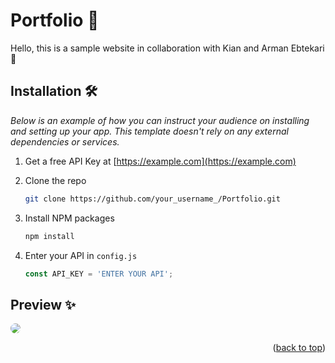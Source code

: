 <h1 id="top">Portfolio 🚨</h1>
Hello, this is a sample website in collaboration with Kian and Arman Ebtekari 🤝

## Installation 🛠️

_Below is an example of how you can instruct your audience on installing and setting up your app. This template doesn't rely on any external dependencies or services._

1. Get a free API Key at [https://example.com](https://example.com)

2. Clone the repo

   ```sh
   git clone https://github.com/your_username_/Portfolio.git
   ```
3. Install NPM packages

   ```sh
   npm install
   ```
4. Enter your API in `config.js`

   ```js
   const API_KEY = 'ENTER YOUR API';
   ```

## Preview ✨
<a href="url" align="center"><img src="https://user-images.githubusercontent.com/93611871/186754214-f643881b-a1b4-4a2b-a46e-39f346d2f7fc.png" style="border-radius: 50%" ></a>


<p align="right">(<a href="#top">back to top</a>)</p>
